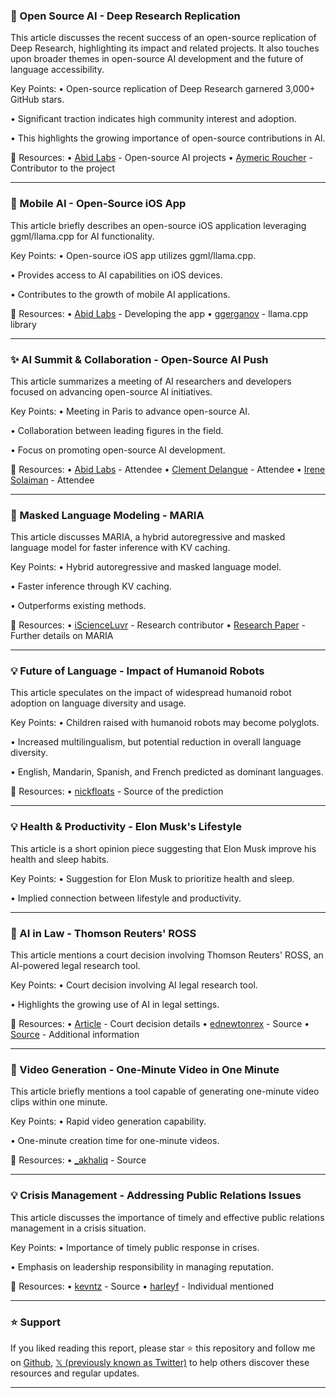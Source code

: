 ### 🤖 Open Source AI - Deep Research Replication

This article discusses the recent success of an open-source replication of Deep Research, highlighting its impact and related projects.  It also touches upon broader themes in open-source AI development and the future of language accessibility.

Key Points:
• Open-source replication of Deep Research garnered 3,000+ GitHub stars.


• Significant traction indicates high community interest and adoption.


• This highlights the growing importance of open-source contributions in AI.



🔗 Resources:
• [Abid Labs](https://x.com/abidlabs) - Open-source AI projects
• [Aymeric Roucher](https://x.com/AymericRoucher) - Contributor to the project

---

### 🚀 Mobile AI - Open-Source iOS App

This article briefly describes an open-source iOS application leveraging ggml/llama.cpp for AI functionality.

Key Points:
• Open-source iOS app utilizes ggml/llama.cpp.


• Provides access to AI capabilities on iOS devices.


• Contributes to the growth of mobile AI applications.



🔗 Resources:
• [Abid Labs](https://x.com/abidlabs) -  Developing the app
• [ggerganov](https://x.com/ggerganov) -  llama.cpp library

---

### ✨ AI Summit & Collaboration - Open-Source AI Push

This article summarizes a meeting of AI researchers and developers focused on advancing open-source AI initiatives.

Key Points:
•  Meeting in Paris to advance open-source AI.


• Collaboration between leading figures in the field.


•  Focus on promoting open-source AI development.



🔗 Resources:
• [Abid Labs](https://x.com/abidlabs) -  Attendee
• [Clement Delangue](https://x.com/ClementDelangue) - Attendee
• [Irene Solaiman](https://x.com/IreneSolaiman) - Attendee

---

### 🤖  Masked Language Modeling - MARIA

This article discusses MARIA, a hybrid autoregressive and masked language model for faster inference with KV caching.

Key Points:
• Hybrid autoregressive and masked language model.


• Faster inference through KV caching.


• Outperforms existing methods.



🔗 Resources:
• [iScienceLuvr](https://x.com/iScienceLuvr) - Research contributor
• [Research Paper](https://t.co/TPR62nx8hs) -  Further details on MARIA

---

### 💡 Future of Language - Impact of Humanoid Robots

This article speculates on the impact of widespread humanoid robot adoption on language diversity and usage.

Key Points:
• Children raised with humanoid robots may become polyglots.


• Increased multilingualism, but potential reduction in overall language diversity.


• English, Mandarin, Spanish, and French predicted as dominant languages.



🔗 Resources:
• [nickfloats](https://x.com/nickfloats) -  Source of the prediction

---

### 💡 Health & Productivity -  Elon Musk's Lifestyle

This article is a short opinion piece suggesting that Elon Musk improve his health and sleep habits.

Key Points:
•  Suggestion for Elon Musk to prioritize health and sleep.


•  Implied connection between lifestyle and productivity.

---

### 🤖 AI in Law - Thomson Reuters' ROSS

This article mentions a court decision involving Thomson Reuters' ROSS, an AI-powered legal research tool.

Key Points:
•  Court decision involving AI legal research tool.


•  Highlights the growing use of AI in legal settings.



🔗 Resources:
• [Article](https://avclub.com/ai-thomson-reuters-ross-court-decision…) -  Court decision details
• [ednewtonrex](https://x.com/ednewtonrex) -  Source
• [Source](https://t.co/dKVgjmJaxg) -  Additional information

---

### 🚀 Video Generation - One-Minute Video in One Minute

This article briefly mentions a tool capable of generating one-minute video clips within one minute.

Key Points:
•  Rapid video generation capability.


•  One-minute creation time for one-minute videos.



🔗 Resources:
• [_akhaliq](https://x.com/_akhaliq) -  Source

---

### 💡 Crisis Management - Addressing Public Relations Issues

This article discusses the importance of timely and effective public relations management in a crisis situation.

Key Points:
•  Importance of timely public response in crises.


•  Emphasis on leadership responsibility in managing reputation.



🔗 Resources:
• [kevntz](https://x.com/kevntz) -  Source
• [harleyf](https://x.com/harleyf) -  Individual mentioned


---

### ⭐️ Support

If you liked reading this report, please star ⭐️ this repository and follow me on [Github](https://github.com/Drix10), [𝕏 (previously known as Twitter)](https://x.com/DRIX_10_) to help others discover these resources and regular updates.

---